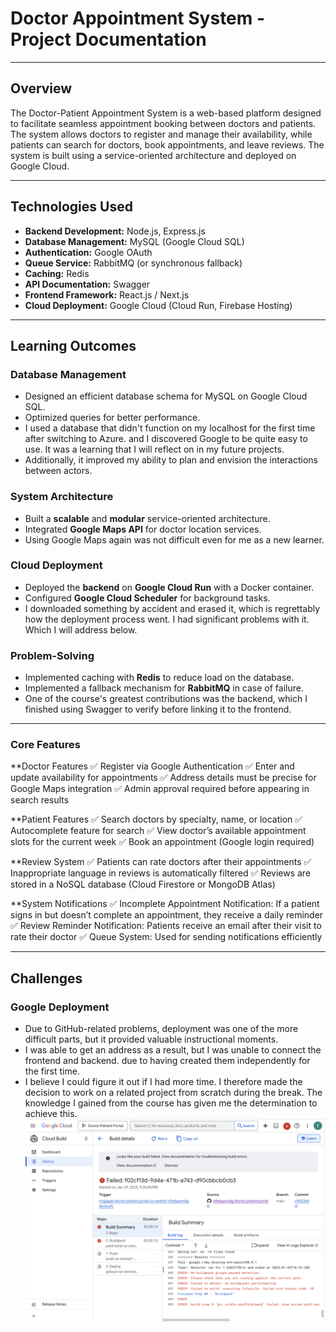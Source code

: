 # **Doctor Appointment System - Project Documentation**  
---

## **Overview**  
The Doctor-Patient Appointment System is a web-based platform designed to facilitate seamless appointment booking between doctors and patients. The system allows doctors to register and manage their availability, while patients can search for doctors, book appointments, and leave reviews. The system is built using a service-oriented architecture and deployed on Google Cloud.

---

## **Technologies Used**  
- **Backend Development:** Node.js, Express.js  
- **Database Management:** MySQL (Google Cloud SQL)  
- **Authentication:** Google OAuth  
- **Queue Service:** RabbitMQ (or synchronous fallback)  
- **Caching:** Redis 
- **API Documentation:** Swagger  
- **Frontend Framework:** React.js / Next.js  
- **Cloud Deployment:** Google Cloud (Cloud Run, Firebase Hosting)  

---
## **Learning Outcomes**  

### **Database Management**  
- Designed an efficient database schema for MySQL on Google Cloud SQL.  
- Optimized queries for better performance.
- I used a database that didn't function on my localhost for the first time after switching to Azure. and I discovered Google to be quite easy to use. It was a learning that I will reflect on in my future projects.
- Additionally, it improved my ability to plan and envision the interactions between actors.

### **System Architecture**  
- Built a **scalable** and **modular** service-oriented architecture.  
- Integrated **Google Maps API** for doctor location services.
- Using Google Maps again was not difficult even for me as a new learner.

### **Cloud Deployment**  
- Deployed the **backend** on **Google Cloud Run** with a Docker container.  
- Configured **Google Cloud Scheduler** for background tasks.
- I downloaded something by accident and erased it, which is regrettably how the deployment process went. I had significant problems with it. Which I will address below. 

### **Problem-Solving**  
- Implemented caching with **Redis** to reduce load on the database.  
- Implemented a fallback mechanism for **RabbitMQ** in case of failure.
- One of the course's greatest contributions was the backend, which I finished using Swagger to verify before linking it to the frontend.

---

### Core Features

**Doctor Features
✅ Register via Google Authentication
✅ Enter and update availability for appointments
✅ Address details must be precise for Google Maps integration
✅ Admin approval required before appearing in search results

**Patient Features
✅ Search doctors by specialty, name, or location
✅ Autocomplete feature for search
✅ View doctor’s available appointment slots for the current week
✅ Book an appointment (Google login required)

**Review System
✅ Patients can rate doctors after their appointments
✅ Inappropriate language in reviews is automatically filtered
✅ Reviews are stored in a NoSQL database (Cloud Firestore or MongoDB Atlas)

**System Notifications
✅ Incomplete Appointment Notification: If a patient signs in but doesn’t complete an appointment, they receive a daily reminder
✅ Review Reminder Notification: Patients receive an email after their visit to rate their doctor
✅ Queue System: Used for sending notifications efficiently

---

## Challenges
### **Google Deployment**
- Due to GitHub-related problems, deployment was one of the more difficult parts, but it provided valuable instructional moments.
- I was able to get an address as a result, but I was unable to connect the frontend and backend. due to having created them independently for the first time.
- I believe I could figure it out if I had more time. I therefore made the decision to work on a related project from scratch during the break. The knowledge I gained from the course   has given me the determination to achieve this.
![text](deploy_fail.png)
